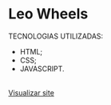 # Leo Wheels
TECNOLOGIAS UTILIZADAS:
- HTML;
- CSS;
- JAVASCRIPT.
<br>
<a href="https://lphbackspace.github.io/Leo-Wheels/leo%20wheels/index.html">Visualizar site</a>


<!-- <img align="right" alt="Leo-Jotaro-GIF" src="https://cdn.discordapp.com/attachments/900862006763081818/900938513757929492/Leo-wheels.GIF"> -->

